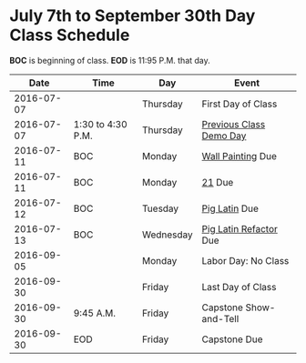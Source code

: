 # July 7th to September 30th Day Class Schedule

**BOC** is beginning of class.
**EOD** is 11:95 P.M. that day.

| Date | Time | Day | Event |
| ---- | ---- | --- | ----- |
| 2016-07-07 | | Thursday | First Day of Class |
| 2016-07-07 | 1:30 to 4:30 P.M. | Thursday | [Previous Class Demo Day](https://www.eventbrite.com/e/pdx-code-guild-summer-graduation-demo-reception-tickets-26206767146) |
| 2016-07-11 | BOC | Monday | [Wall Painting](/practice/wall-painting.md) Due |
| 2016-07-11 | BOC | Monday | [21](/practice/21.md) Due |
| 2016-07-12 | BOC | Tuesday | [Pig Latin](/practice/pig-latin.md) Due |
| 2016-07-13 | BOC | Wednesday | [Pig Latin Refactor](/practice/pig-latin-func.md) Due |
| 2016-09-05 | | Monday | Labor Day: No Class |
| 2016-09-30 | | Friday | Last Day of Class |
| 2016-09-30  | 9:45 A.M. | Friday | Capstone Show-and-Tell |
| 2016-09-30  | EOD | Friday | Capstone Due |
